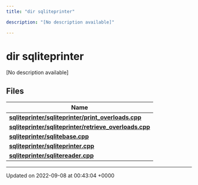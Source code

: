 ```yaml
---
title: "dir sqliteprinter"

description: "[No description available]"

---
```


# dir sqliteprinter

[No description available]

## Files

| Name           |
| -------------- |
| **[sqliteprinter/sqliteprinter/print_overloads.cpp](/documentation/code/files/sqliteprinter_2print__overloads_8cpp/#file-sqliteprinter-print-overloads-cpp)**  |
| **[sqliteprinter/sqliteprinter/retrieve_overloads.cpp](/documentation/code/files/sqliteprinter_2retrieve__overloads_8cpp/#file-sqliteprinter-retrieve-overloads-cpp)**  |
| **[sqliteprinter/sqlitebase.cpp](/documentation/code/files/sqlitebase_8cpp/#file-sqlitebase-cpp)**  |
| **[sqliteprinter/sqliteprinter.cpp](/documentation/code/files/sqliteprinter_8cpp/#file-sqliteprinter-cpp)**  |
| **[sqliteprinter/sqlitereader.cpp](/documentation/code/files/sqlitereader_8cpp/#file-sqlitereader-cpp)**  |






-------------------------------

Updated on 2022-09-08 at 00:43:04 +0000
